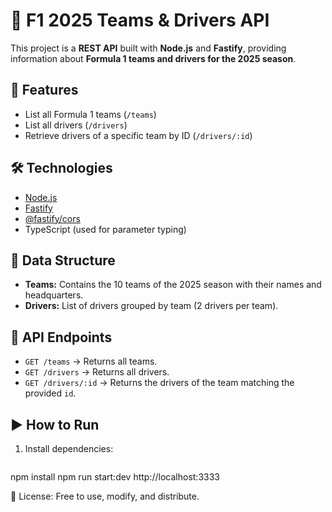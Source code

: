 # 🏁 F1 2025 Teams & Drivers API

This project is a **REST API** built with **Node.js** and **Fastify**, providing information about **Formula 1 teams and drivers for the 2025 season**.  

## 🚀 Features

- List all Formula 1 teams (`/teams`)
- List all drivers (`/drivers`)
- Retrieve drivers of a specific team by ID (`/drivers/:id`)

## 🛠️ Technologies

- [Node.js](https://nodejs.org/)  
- [Fastify](https://fastify.dev/)  
- [@fastify/cors](https://github.com/fastify/fastify-cors)  
- TypeScript (used for parameter typing)

## 📂 Data Structure

- **Teams:** Contains the 10 teams of the 2025 season with their names and headquarters.  
- **Drivers:** List of drivers grouped by team (2 drivers per team).

## 📌 API Endpoints

- `GET /teams` → Returns all teams.  
- `GET /drivers` → Returns all drivers.  
- `GET /drivers/:id` → Returns the drivers of the team matching the provided `id`.  

## ▶️ How to Run

1. Install dependencies:
   ```bash
npm install
npm run start:dev
http://localhost:3333

📄 License: Free to use, modify, and distribute.


